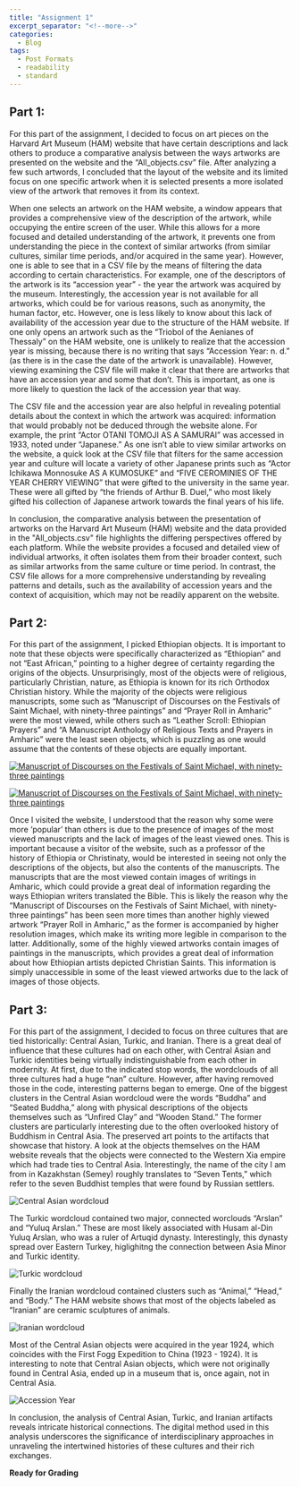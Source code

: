 ```yaml
---
title: "Assignment 1"
excerpt_separator: "<!--more-->"
categories:
  - Blog
tags:
  - Post Formats
  - readability
  - standard
---
```


## Part 1:

For this part of the assignment, I decided to focus on art pieces on the Harvard Art Museum (HAM) website that have certain descriptions and lack others to produce a comparative analysis between the ways artworks are presented on the website and the “All_objects.csv” file. After analyzing a few such artwords, I concluded that the layout of the website and its limited focus on one specific artwork when it is selected presents a more isolated view of the artwork that removes it from its context.

When one selects an artwork on the HAM website, a window appears that provides a comprehensive view of the description of the artwork, while occupying the entire screen of the user. While this allows for a more focused and detailed understanding of the artwork, it prevents one from understanding the piece in the context of similar artworks (from similar cultures, similar time periods, and/or acquired in the same year). However, one is able to see that in a CSV file by the means of filtering the data according to certain characteristics. For example, one of the descriptors of the artwork is its “accession year” - the year the artwork was acquired by the museum. Interestingly, the accession year is not available for all artworks, which could be for various reasons, such as anonymity, the human factor, etc. However, one is less likely to know about this lack of availability of the accession year due to the structure of the HAM website. If one only opens an artwork such as the “Triobol of the Aenianes of Thessaly” on the HAM website, one is unlikely to realize that the accession year is missing, because there is no writing that says “Accession Year: n. d.” (as there is in the case the date of the artwork is unavailable). However, viewing examining the CSV file will make it clear that there are artworks that have an accession year and some that don’t. This is important, as one is more likely to question the lack of the accession year that way.

The CSV file and the accession year are also helpful in revealing potential details about the context in which the artwork was acquired: information that would probably not be deduced through the website alone. For example, the print “Actor OTANI TOMOJI AS A SAMURAI” was accessed in 1933, noted under “Japanese.” As one isn’t able to view similar artworks on the website, a quick look at the CSV file that filters for the same accession year and culture will locate a variety of other Japanese prints such as “Actor Ichikawa Monnosuke AS A KUMOSUKE” and “​​FIVE CEROMINIES OF THE YEAR CHERRY VIEWING” that were gifted to the university in the same year. These were all gifted by “the friends of Arthur B. Duel,” who most likely gifted his collection of Japanese artwork towards the final years of his life.

In conclusion, the comparative analysis between the presentation of artworks on the Harvard Art Museum (HAM) website and the data provided in the "All_objects.csv" file highlights the differing perspectives offered by each platform. While the website provides a focused and detailed view of individual artworks, it often isolates them from their broader context, such as similar artworks from the same culture or time period. In contrast, the CSV file allows for a more comprehensive understanding by revealing patterns and details, such as the availability of accession years and the context of acquisition, which may not be readily apparent on the website. 

## Part 2: 

For this part of the assignment, I picked Ethiopian objects. It is important to note that these objects were specifically characterized as “Ethiopian” and not “East African,” pointing to a higher degree of certainty regarding the origins of the objects. Unsurprisingly, most of the objects were of religious, particularly Christian, nature, as Ethiopia is known for its rich Orthodox Christian history. While the majority of the objects were religious manuscripts, some such as “Manuscript of Discourses on the Festivals of Saint Michael, with ninety-three paintings” and “Prayer Roll in Amharic” were the most viewed, while others such as “Leather Scroll: Ethiopian Prayers” and “A Manuscript Anthology of Religious Texts and Prayers in Amharic” were the least seen objects, which is puzzling as one would assume that the contents of these objects are equally important.  

<a href = "https://harvardartmuseums.org/collections/object/215805?position=215805"> ![Manuscript of Discourses on the Festivals of Saint Michael, with ninety-three paintings](/assets/images/Ethiopian_1.jpeg) </a>

<a href = "https://harvardartmuseums.org/collections/object/215805?position=215805"> ![Manuscript of Discourses on the Festivals of Saint Michael, with ninety-three paintings](/assets/images/Ethiopian_2.jpeg) </a>

Once I visited the website, I understood that the reason why some were more ‘popular’ than others is due to the presence of images of the most viewed manuscripts and the lack of images of the least viewed ones. This is important because a visitor of the website, such as a professor of the history of Ethiopia or Christinaty, would be interested in seeing not only the descriptions of the objects, but also the contents of the manuscripts. The manuscripts that are the most viewed contain images of writings in Amharic, which could provide a great deal of information regarding the ways Ethiopian writers translated the Bible. This is likely the reason why the “Manuscript of Discourses on the Festivals of Saint Michael, with ninety-three paintings” has been seen more times than another highly viewed artwork “Prayer Roll in Amharic,” as the former is accompanied by higher resolution images, which make its writing more legible in comparison to the latter. Additionally, some of the highly viewed artworks contain images of paintings in the manuscripts, which provides a great deal of information about how Ethiopian artists depicted Christian Saints. This information is simply unaccessible in some of the least viewed artworks due to the lack of images of those objects.
  
## Part 3:

For this part of the assignment, I decided to focus on three cultures that are tied historically: Central Asian, Turkic, and Iranian. There is a great deal of influence that these cultures had on each other, with Central Asian and Turkic identities being virtually indistinguishable from each other in modernity. At first, due to the indicated stop words, the wordclouds of all three cultures had a huge “nan” culture. However, after having removed those in the code, interesting patterns began to emerge. One of the biggest clusters in the Central Asian wordcloud were the words “Buddha” and “Seated Buddha,” along with physical descriptions of the objects themselves such as “Unfired Clay” and “Wooden Stand.” The former clusters are particularly interesting due to the often overlooked history of Buddhism in Central Asia. The preserved art points to the artifacts that showcase that history. A look at the objects themselves on the HAM website reveals that the objects were connected to the Western Xia empire which had trade ties to Central Asia. Interestingly, the name of the city I am from in Kazakhstan (Semey) roughly translates to “Seven Tents,” which refer to the seven Buddhist temples that were found by Russian settlers.

![Central Asian wordcloud](/assets/images/Central_Asian_wordcloud.jpg)

The Turkic wordcloud contained two major, connected worclouds “Arslan” and “Yuluq Arslan.” These are most likely associated with Husam al-Din Yuluq Arslan, who was a ruler of Artuqid dynasty. Interestingly, this dynasty spread over Eastern Turkey, higlighitng the connection between Asia Minor and Turkic identity. 

![Turkic wordcloud](/assets/images/Turkic_wordcloud.jpg)

Finally the Iranian wordcloud contained clusters such as “Animal,” “Head,” and “Body.” The HAM website shows that most of the objects labeled as “Iranian” are ceramic sculptures of animals. 

![Iranian wordcloud](/assets/images/Iranian_wordcloud.jpg)

Most of the Central Asian objects were acquired in the year 1924, which coincides with the First Fogg Expedition to China (1923 - 1924). It is interesting to note that Central Asian objects, which were not originally found in Central Asia, ended up in a museum that is, once again, not in Central Asia. 

![Accession Year](/assets/images/Accession_Year.jpg)

In conclusion, the analysis of Central Asian, Turkic, and Iranian artifacts reveals intricate historical connections. The digital method used in this analysis underscores the significance of interdisciplinary approaches in unraveling the intertwined histories of these cultures and their rich exchanges.

**Ready for Grading**